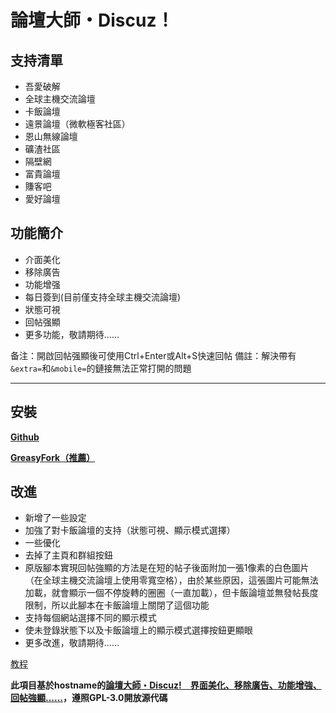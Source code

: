 # 論壇大師・Discuz！
## 支持清單
- 吾愛破解
- 全球主機交流論壇
- 卡飯論壇
- 遠景論壇（微軟極客社區）
- 恩山無線論壇
- 礦渣社區
- 隔壁網
- 富貴論壇
- 賺客吧
- 愛好論壇

## 功能簡介
- 介面美化
- 移除廣告
- 功能增强
- 每日簽到(目前僅支持全球主機交流論壇)
- 狀態可視
- 回帖强顯
- 更多功能，敬請期待…… 

备注：開啟回帖强顯後可使用Ctrl+Enter或Alt+S快速回帖
備註：解決帶有`&extra=`和`&mobile=`的鏈接無法正常打開的問題

---
## 安裝

**[Github](https://github.com/mxdh/Forum-Master-Discuz-)**

**[GreasyFork（推薦）](https://greasyfork.org/zh-CN/scripts/400489-forum-master-discuz)**

## 改進
- 新增了一些設定
- 加強了對卡飯論壇的支持（狀態可視、顯示模式選擇）
- 一些優化
- 去掉了主頁和群組按鈕
- 原版腳本實現回帖強顯的方法是在短的帖子後面附加一張1像素的白色圖片（在全球主機交流論壇上使用零寬空格），由於某些原因，這張圖片可能無法加載，就會顯示一個不停旋轉的圈圈（一直加載），但卡飯論壇並無發帖長度限制，所以此腳本在卡飯論壇上關閉了這個功能
- 支持每個網站選擇不同的顯示模式
- 使未登錄狀態下以及卡飯論壇上的顯示模式選擇按鈕更顯眼
- 更多改進，敬請期待……

[教程](https://bbs.kafan.cn/thread-2178786-1-1.html)

**此項目基於hostname的[論壇大師・Discuz!　界面美化、移除廣告、功能增強、回帖強顯……](https://greasyfork.org/zh-CN/scripts/400250-forum-master-discuz)，遵照GPL-3.0開放源代碼**
